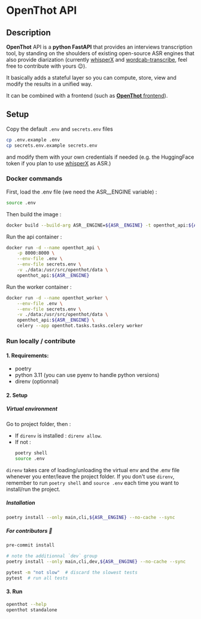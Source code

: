 # OpenThot API

<!-- <a href="https://github.com/jissagn/openthot/actions?query=workflow%3Alint-and-test+event%3Apush+branch%3Amaster" target="_blank">
    <img src="https://github.com/jissagn/openthot/workflows/Lint%20and%20test/badge.svgevent=push&branch=main" alt="Test">
</a>
  <a href="https://github.com/jissagn/openthot/stargazers">
    <img src="https://img.shields.io/github/stars/jissagn/openthot.svg?colorA=orange&colorB=orange&logo=github"
         alt="GitHub stars">
  </a>
  <a href="https://github.com/jissagn/openthot/issues">
        <img src="https://img.shields.io/github/issues/jissagn/openthot.svg"
             alt="GitHub issues">
  </a>


</p> -->

## Description

**OpenThot** API is a **python FastAPI** that provides an interviews transcription tool, by standing on the shoulders of existing open-source ASR engines that also provide diarization (currently [whisperX](https://github.com/m-bain/whisperX) and [wordcab-transcribe](https://github.com/Wordcab/wordcab-transcribe), feel free to contribute with yours 😉).

It basically adds a stateful layer so you can compute, store, view and modify the results in a unified way.

It can be combined with a frontend (such as [**OpenThot** frontend](https://github.com/jissagn/openthot-front)).

## Setup

Copy the default `.env` and `secrets.env` files

```bash
cp .env.example .env
cp secrets.env.example secrets.env
```

and modify them with your own credentials if needed (e.g. the HuggingFace token if you plan to use [whisperX](https://github.com/m-bain/whisperX) as ASR.)


### Docker commands

First, load the .env file (we need the ASR\_\_ENGINE variable) :

```bash
source .env
```

Then build the image :

```bash
docker build --build-arg ASR__ENGINE=${ASR__ENGINE} -t openthot_api:${ASR__ENGINE} .
```

Run the api container :

```bash
docker run -d --name openthot_api \
    -p 8000:8000 \
    --env-file .env \
    --env-file secrets.env \
    -v ./data:/usr/src/openthot/data \
    openthot_api:${ASR__ENGINE}
```

Run the worker container :

```bash
docker run -d --name openthot_worker \
    --env-file .env \
    --env-file secrets.env \
    -v ./data:/usr/src/openthot/data \
    openthot_api:${ASR__ENGINE} \
    celery --app openthot.tasks.tasks.celery worker
```


### Run locally / contribute


#### 1. Requirements:

- poetry
- python 3.11 (you can use pyenv to handle python versions)
- direnv (optionnal)

#### 2. Setup

##### Virtual environment

Go to project folder, then :

- If `direnv` is installed : `direnv allow`.
- If not :
  ```bash
  poetry shell
  source .env
  ```

`direnv` takes care of loading/unloading the virtual env and the .env file whenever you enter/leave the project folder. If you don't use `direnv`, remember to run `poetry shell` and `source .env` each time you want to install/run the project.

##### Installation

```bash
poetry install --only main,cli,${ASR__ENGINE} --no-cache --sync
```

##### For contributors 🚀

```bash
pre-commit install

# note the additionnal `dev` group
poetry install --only main,cli,dev,${ASR__ENGINE} --no-cache --sync

pytest -m "not slow"  # discard the slowest tests
pytest  # run all tests
```

#### 3. Run

```bash
openthot --help
openthot standalone
```
